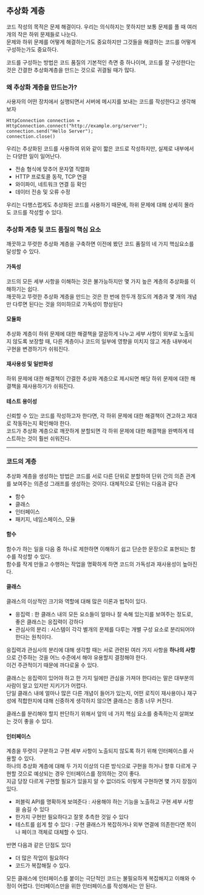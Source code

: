 ## 추상화 계층

코드 작성의 목적은 문제 해결이다. 우리는 의식하지는 못하지만 보통 문제를 풀 때 여러 개의 작은 하위 문제들로 나눈다.  
문제와 하위 문제를 어떻게 해결하는가도 중요하지만 그것들을 해결하는 코드를 어떻게 구성하는가도 중요하다.  

코드를 구성하는 방법은 코드 품질의 기본적인 측면 중 하나이며, 코드를 잘 구성한다는 것은 간결한 추상화계층을 만드는 것으로 귀결될 때가 많다.  


### 왜 추상화 계층을 만드는가?  

사용자의 어떤 장치에서 실행되면서 서버에 메시지를 보내는 코드를 작성한다고 생각해보자

```
HttpConnection connection = HttpConnection.connect("http://example.org/server");
connection.send("Hello Server"); 
connection.close()
```

우리는 추상화된 코드를 사용하여 위와 같이 짧은 코드로 작성하지만, 실제로 내부에서는 다양한 일이 일어난다.

- 전송 형식에 맞추어 문자열 직렬화
- HTTP 프로토콜 동작, TCP 연결
- 와이파이, 네트워크 연결 등 확인
- 데이터 전송 및 오류 수정 

우리는 다행스럽게도 추상화된 코드를 사용하기 때문에, 하위 문제에 대해 상세히 몰라도 코드를 작성할 수 있다.

### 추상화 계층 및 코드 품질의 핵심 요소
깨끗하고 뚜렷한 추상화 계층을 구축하면 이전에 봤던 코드 품질의 네 가지 핵심요소를 달성할 수 있다.

#### 가독성
코드의 모든 세부 사항을 이해하는 것은 불가능하지만 몇 가지 높은 계층의 추상화를 이해하기는 쉽다.  
깨끗하고 뚜렷한 추상화 계층을 만드는 것은 한 번에 한두개 정도의 계층과 몇 개의 개념만 다루면 된다는 것을 의미하므로 가독성이 향상된다

#### 모듈화
추상화 계층이 하위 문제에 대한 해결책을 깔끔하게 나누고 세부 사항이 외부로 노출되지 않도록 보장할 때, 다른 계층이나 코드의 일부에 영향을 미치지 않고 계층 내부에서 구현을 변경하기가 쉬워진다. 

#### 재사용성 및 일반화성
하위 문제에 대한 해결책이 간결한 추상화 계층으로 제시되면 해당 하위 문제에 대한 해결책을 재사용하기가 쉬워진다.

#### 테스트 용이성
신뢰할 수 있는 코드를 작성하고자 한다면, 각 하위 문제에 대한 해결책이 견고하고 제대로 작동하는지 확인해야 한다.  
코드가 추상화 계층으로 깨끗하게 분할되면 각 하위 문제에 대한 해결책을 완벽하게 테스트하는 것이 훨씬 쉬워진다.

---

### 코드의 계층
추상화 계층을 생성하는 방법은 코드를 서로 다른 단위로 분할하여 단위 간의 의존 관계를 보여주는 의존성 그래프를 생성하는 것이다. 대체적으로 단위는 다음과 같다 

- 함수
- 클래스
- 인터페이스
- 패키지, 네임스페이스, 모듈

#### 함수 
함수가 하는 일을 다음 중 하나로 제한하면 이해하기 쉽고 단순한 문장으로 표현되는 함수를 작성할 수 있다.  
함수를 작게 만들고 수행하는 작업을 명확하게 하면 코드의 가독성과 재사용성이 높아진다.

#### 클래스 
클래스의 이상적인 크기와 역할에 대해 많은 이론과 법칙이 있다.

- 응집력 : 한 클래스 내의 모든 요소들이 얼마나 잘 속해 있는지를 보여주는 정도로, 좋은 클래스는 응집력이 강하다
- 관심사의 분리 : 시스템이 각각 별개의 문제를 다루는 개별 구성 요소로 분리되어야 한다는 원칙이다.

응집력과 관심사의 분리에 대해 생각할 때는 서로 관련된 여러 가지 사항을 **하나의 사항**으로 간주하는 것을 어느 수준에서 해야 유용할지 결정해야 한다.  
이건 주관적이기 때문에 까다로울 수 있다.  

클래스는 응집력이 있어야 하고 한 가지 일에만 관심을 가져야 한다라는 말은 대부분의 사람이 알고 있지만 지키기가 어렵다.  
단일 클래스 내에 얼마나 많은 다른 개념이 들어가 있는지, 어떤 로직이 재사용이나 재구성에 적합한지에 대해 신중하게 생각하지 않으면 클래스는 종종 너무 커진다.

클래스를 분리해야 할지 판단하기 위해서 앞의 네 가지 핵심 요소를 충족하는지 살펴보는 것이 좋을 수 있다.


#### 인터페이스 
계층을 뚜렷이 구분하고 구현 세부 사항이 노출되지 않도록 하기 위해 인터페이스를 사용할 수 있다.  
하나의 추상화 계층에 대해 두 가지 이상의 다른 방식으로 구현을 하거나 향후 다르게 구현할 것으로 예상되는 경우 인터페이스를 정의하는 것이 좋다.  
지금 당장 다르게 구현할 필요가 있을지 알 수 없더라도 이렇게 구현하면 몇 가지 장점이 있다.

- 퍼블릭 API를 명확하게 보여준다 : 사용해야 하는 기능을 노출하고 구현 세부 사항을 숨길 수 있다
- 한가지 구현만 필요하다고 잘못 추측한 것일 수 있다
- 테스트를 쉽게 할 수 있다 : 구현 클래스가 복잡하거나 외부 연결에 의존한다면 목이나 페이크 객체로 대체할 수 있다.

반면 다음과 같은 단점도 있다 
- 더 많은 작업이 필요하다
- 코드가 복잡해질 수 있다.

모든 클래스에 인터페이스를 붙이는 극단적인 코드는 불필요하게 복잡해지고 이해와 수정이 어렵다. 인터페이스만을 위한 인터페이스를 작성해서는 안 된다.

